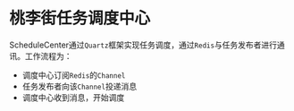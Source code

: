 # 桃李街任务调度中心

ScheduleCenter通过`Quartz`框架实现任务调度，通过`Redis`与任务发布者进行通讯。工作流程为：
- 调度中心订阅`Redis`的`Channel`
- 任务发布者向该`Channel`投递消息
- 调度中心收到消息，开始调度